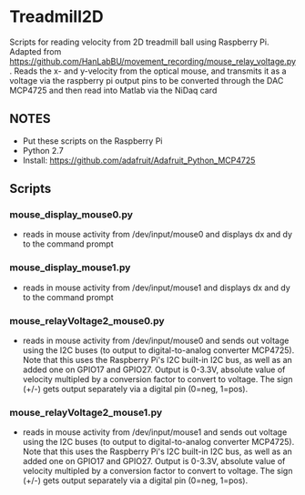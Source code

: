 # Treadmill2D
Scripts for reading velocity from 2D treadmill ball using Raspberry Pi. Adapted from https://github.com/HanLabBU/movement_recording/mouse_relay_voltage.py. Reads the x- and y-velocity from the optical mouse, and transmits it as a voltage via the raspberry pi output pins to be converted through the DAC MCP4725 and then read into Matlab via the NiDaq card

## NOTES
- Put these scripts on the Raspberry Pi
- Python 2.7
- Install: https://github.com/adafruit/Adafruit_Python_MCP4725

## Scripts
### mouse_display_mouse0.py
- reads in mouse activity from /dev/input/mouse0 and displays dx and dy to the command prompt

### mouse_display_mouse1.py
- reads in mouse activity from /dev/input/mouse1 and displays dx and dy to the command prompt

### mouse_relayVoltage2_mouse0.py
- reads in mouse activity from /dev/input/mouse0 and sends out voltage using the I2C buses (to output to digital-to-analog converter MCP4725). Note that this uses the Raspberry Pi's I2C built-in I2C bus, as well as an added one on GPIO17 and GPIO27. Output is 0-3.3V, absolute value of velocity multipled by a conversion factor to convert to voltage. The sign (+/-) gets output separately via a digital pin (0=neg, 1=pos).

### mouse_relayVoltage2_mouse1.py
- reads in mouse activity from /dev/input/mouse1 and sends out voltage using the I2C buses (to output to digital-to-analog converter MCP4725). Note that this uses the Raspberry Pi's I2C built-in I2C bus, as well as an added one on GPIO17 and GPIO27. Output is 0-3.3V, absolute value of velocity multipled by a conversion factor to convert to voltage. The sign (+/-) gets output separately via a digital pin (0=neg, 1=pos).



